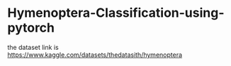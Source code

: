 # Hymenoptera-Classification-using-pytorch

the dataset link is https://www.kaggle.com/datasets/thedatasith/hymenoptera
